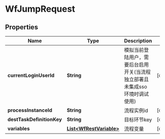 
# WfJumpRequest

## Properties
Name | Type | Description | Notes
------------ | ------------- | ------------- | -------------
**currentLoginUserId** | **String** | 模拟当前登陆用户，需要后台启用开关(当流程独立部署且未集成sso环境时调试使用) |  [optional]
**processInstanceId** | **String** | 流程实例id |  [optional]
**destTaskDefinitionKey** | **String** | 目标环节key |  [optional]
**variables** | [**List&lt;WfRestVariable&gt;**](WfRestVariable.md) | 流程变量 |  [optional]




